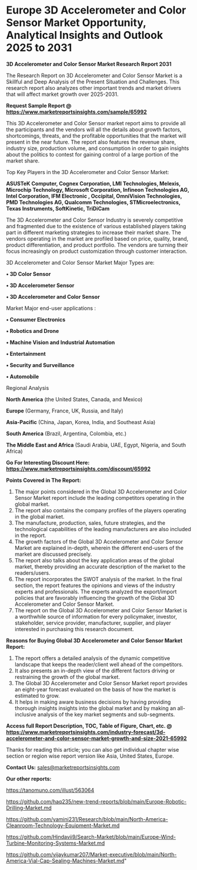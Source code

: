# Europe 3D Accelerometer and Color Sensor Market Opportunity, Analytical Insights and Outlook 2025 to 2031

<strong>3D Accelerometer and Color Sensor Market Research Report 2031</strong>

The Research Report on 3D Accelerometer and Color Sensor Market is a Skillful and Deep Analysis of the Present Situation and Challenges. This research report also analyzes other important trends and market drivers that will affect market growth over 2025-2031.

<strong>Request Sample Report @ <a href=https://www.marketreportsinsights.com/sample/65992>https://www.marketreportsinsights.com/sample/65992</a></strong>

This 3D Accelerometer and Color Sensor market report aims to provide all the participants and the vendors will all the details about growth factors, shortcomings, threats, and the profitable opportunities that the market will present in the near future. The report also features the revenue share, industry size, production volume, and consumption in order to gain insights about the politics to contest for gaining control of a large portion of the market share.

Top Key Players in the 3D Accelerometer and Color Sensor Market:

<strong>ASUSTeK Computer, Cognex Corporation, LMI Technologies, Melexis, Microchip Technology, Microsoft Corporation, Infineon Technologies AG, Intel Corporation, IFM Electronic , Occipital, OmniVision Technologies, PMD Technologies AG, Qualcomm Technologies, STMicroelectronics, Texas Instruments, SoftKinetic, TriDiCam</strong>

The 3D Accelerometer and Color Sensor Industry is severely competitive and fragmented due to the existence of various established players taking part in different marketing strategies to increase their market share. The vendors operating in the market are profiled based on price, quality, brand, product differentiation, and product portfolio. The vendors are turning their focus increasingly on product customization through customer interaction.

3D Accelerometer and Color Sensor Market Major Types are:

<strong>• 3D Color Sensor

• 3D Accelerometer Sensor

• 3D Accelerometer and Color Sensor</strong>

Market Major end-user applications :

<strong>• Consumer Electronics

• Robotics and Drone

• Machine Vision and Industrial Automation

• Entertainment

• Security and Surveillance

• Automobile</strong>

Regional Analysis

</u><strong><b>North America</b></strong> (the United States, Canada, and Mexico)

<strong><b>Europe </b></strong>(Germany, France, UK, Russia, and Italy)

<strong><b>Asia-Pacific</b></strong> (China, Japan, Korea, India, and Southeast Asia)

<strong><b>South America</b></strong> (Brazil, Argentina, Colombia, etc.)

<strong><b>The Middle East and Africa</b></strong> (Saudi Arabia, UAE, Egypt, Nigeria, and South Africa)

<strong>Go For Interesting Discount Here: <a href=https://www.marketreportsinsights.com/discount/65992>https://www.marketreportsinsights.com/discount/65992</a></strong>

<strong>Points Covered in The Report:</strong>
<ol>
  <li>The major points considered in the Global 3D Accelerometer and Color Sensor Market report include the leading competitors operating in the global market.</li>
  <li>The report also contains the company profiles of the players operating in the global market.</li>
  <li>The manufacture, production, sales, future strategies, and the technological capabilities of the leading manufacturers are also included in the report.</li>
  <li>The growth factors of the Global 3D Accelerometer and Color Sensor Market are explained in-depth, wherein the different end-users of the market are discussed precisely.</li>
  <li>The report also talks about the key application areas of the global market, thereby providing an accurate description of the market to the readers/users.</li>
  <li>The report incorporates the SWOT analysis of the market. In the final section, the report features the opinions and views of the industry experts and professionals. The experts analyzed the export/import policies that are favorably influencing the growth of the Global 3D Accelerometer and Color Sensor Market.</li>
  <li>The report on the Global 3D Accelerometer and Color Sensor Market is a worthwhile source of information for every policymaker, investor, stakeholder, service provider, manufacturer, supplier, and player interested in purchasing this research document.</li>
</ol>
<strong>Reasons for Buying Global 3D Accelerometer and Color Sensor Market Report:</strong>

<ol>
  <li>The report offers a detailed analysis of the dynamic competitive landscape that keeps the reader/client well ahead of the competitors.</li>
  <li>It also presents an in-depth view of the different factors driving or restraining the growth of the global market.</li>
  <li>The Global 3D Accelerometer and Color Sensor Market report provides an eight-year forecast evaluated on the basis of how the market is estimated to grow.</li>
  <li>It helps in making aware business decisions by having providing thorough insights insights into the global market and by making an all-inclusive analysis of the key market segments and sub-segments.</li>
</ol>
<strong>Access full Report Description, TOC, Table of Figure, Chart, etc. @ <a href=https://www.marketreportsinsights.com/industry-forecast/3d-accelerometer-and-color-sensor-market-growth-and-size-2021-65992>https://www.marketreportsinsights.com/industry-forecast/3d-accelerometer-and-color-sensor-market-growth-and-size-2021-65992</a></strong>


Thanks for reading this article; you can also get individual chapter wise section or region wise report version like Asia, United States, Europe.

<strong>Contact Us:</strong>
sales@marketreportsinsights.com

<strong>Our other reports:</strong>

<a href=https://tanomuno.com/illust/563064>https://tanomuno.com/illust/563064</a>

<a href=https://github.com/haq235/new-trend-reports/blob/main/Europe-Robotic-Drilling-Market.md>https://github.com/haq235/new-trend-reports/blob/main/Europe-Robotic-Drilling-Market.md</a>

<a href=https://github.com/yamini231/Research/blob/main/North-America-Cleanroom-Technology-Equipment-Market.md>https://github.com/yamini231/Research/blob/main/North-America-Cleanroom-Technology-Equipment-Market.md</a>

<a href=https://github.com/Hindavii9/Search-Market/blob/main/Europe-Wind-Turbine-Monitoring-Systems-Market.md>https://github.com/Hindavii9/Search-Market/blob/main/Europe-Wind-Turbine-Monitoring-Systems-Market.md</a>

<a href=https://github.com/vijaykumar207/Market-executive/blob/main/North-America-Vial-Cap-Sealing-Machines-Market.md>https://github.com/vijaykumar207/Market-executive/blob/main/North-America-Vial-Cap-Sealing-Machines-Market.md</a>"
